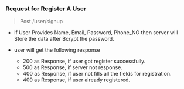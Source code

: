 ### Request for Register A User

> Post /user/signup

- if User Provides Name, Email, Password, Phone_NO then server will Store the data after Bcrypt the password.

- user will get the following response
   - 200 as Response, if user got register successfully.
   - 500 as Response, if server not response.
   - 400 as Response, if user not fills all the fields for registration.
   - 409 as Response, if user already registered.
